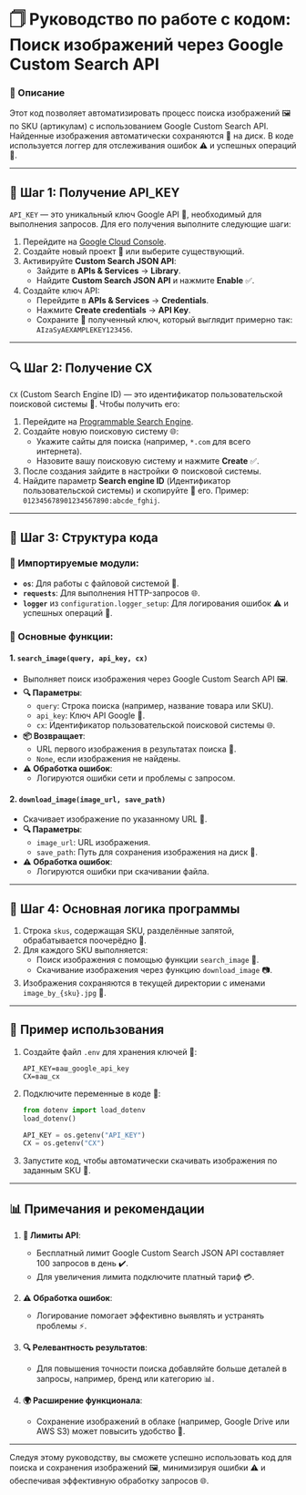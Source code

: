 # 🗍️ Руководство по работе с кодом: Поиск изображений через Google Custom Search API

### 🔗 Описание
Этот код позволяет автоматизировать процесс поиска изображений 🖼️ по SKU (артикулам) с использованием Google Custom Search API. Найденные изображения автоматически сохраняются 📁 на диск. В коде используется логгер для отслеживания ошибок ⚠️ и успешных операций 🌟.

---

## 🔎 Шаг 1: Получение API_KEY

`API_KEY` — это уникальный ключ Google API 🔑, необходимый для выполнения запросов. Для его получения выполните следующие шаги:

1. Перейдите на [Google Cloud Console](https://console.cloud.google.com/).
2. Создайте новый проект 🌄 или выберите существующий.
3. Активируйте **Custom Search JSON API**:
   - Зайдите в **APIs & Services** → **Library**.
   - Найдите **Custom Search JSON API** и нажмите **Enable** ✅.
4. Создайте ключ API:
   - Перейдите в **APIs & Services** → **Credentials**.
   - Нажмите **Create credentials** → **API Key**.
   - Сохраните 📂 полученный ключ, который выглядит примерно так: `AIzaSyAEXAMPLEKEY123456`.

---

## 🔍 Шаг 2: Получение CX

`CX` (Custom Search Engine ID) — это идентификатор пользовательской поисковой системы 🔬. Чтобы получить его:

1. Перейдите на [Programmable Search Engine](https://programmablesearchengine.google.com/about/).
2. Создайте новую поисковую систему 🌐:
   - Укажите сайты для поиска (например, `*.com` для всего интернета).
   - Назовите вашу поисковую систему и нажмите **Create** ✅.
3. После создания зайдите в настройки ⚙️ поисковой системы.
4. Найдите параметр **Search engine ID** (Идентификатор пользовательской системы) и скопируйте 🔗 его. Пример: `012345678901234567890:abcde_fghij`.

---

## 🔄 Шаг 3: Структура кода

### 📑 Импортируемые модули:
- **`os`**: Для работы с файловой системой 📁.
- **`requests`**: Для выполнения HTTP-запросов 🌐.
- **`logger`** из `configuration.logger_setup`: Для логирования ошибок ⚠️ и успешных операций 🚀.

### 🔢 Основные функции:

#### 1. `search_image(query, api_key, cx)`
- Выполняет поиск изображения через Google Custom Search API 🖼️.
- **🔍 Параметры**:
  - `query`: Строка поиска (например, название товара или SKU).
  - `api_key`: Ключ API Google 🔑.
  - `cx`: Идентификатор пользовательской поисковой системы 🌐.
- **📦 Возвращает**:
  - URL первого изображения в результатах поиска 🔗.
  - `None`, если изображения не найдены.
- **⚠️ Обработка ошибок**:
  - Логируются ошибки сети и проблемы с запросом.

#### 2. `download_image(image_url, save_path)`
- Скачивает изображение по указанному URL 💼.
- **🔍 Параметры**:
  - `image_url`: URL изображения.
  - `save_path`: Путь для сохранения изображения на диск 📁.
- **⚠️ Обработка ошибок**:
  - Логируются ошибки при скачивании файла.

---

## 🔄 Шаг 4: Основная логика программы

1. Строка `skus`, содержащая SKU, разделённые запятой, обрабатывается поочерёдно 🔁.
2. Для каждого SKU выполняется:
   - Поиск изображения с помощью функции `search_image` 📡.
   - Скачивание изображения через функцию `download_image` 📷.
3. Изображения сохраняются в текущей директории с именами `image_by_{sku}.jpg` 🔗.

---

## 🔧 Пример использования

1. Создайте файл `.env` для хранения ключей 📖:
   ```plaintext
   API_KEY=ваш_google_api_key
   CX=ваш_cx
   ```

2. Подключите переменные в коде 🔐:
   ```python
   from dotenv import load_dotenv
   load_dotenv()

   API_KEY = os.getenv("API_KEY")
   CX = os.getenv("CX")
   ```

3. Запустите код, чтобы автоматически скачивать изображения по заданным SKU 🚀.

---

## 📊 Примечания и рекомендации

1. **🔄 Лимиты API**:
   - Бесплатный лимит Google Custom Search JSON API составляет 100 запросов в день ✔️.
   - Для увеличения лимита подключите платный тариф 💳.

2. **⚠️ Обработка ошибок**:
   - Логирование помогает эффективно выявлять и устранять проблемы ⚡️.

3. **🔍 Релевантность результатов**:
   - Для повышения точности поиска добавляйте больше деталей в запросы, например, бренд или категорию 📊.

4. **🌍 Расширение функционала**:
   - Сохранение изображений в облаке (например, Google Drive или AWS S3) может повысить удобство 🚀.

---

Следуя этому руководству, вы сможете успешно использовать код для поиска и сохранения изображений 🖼️, минимизируя ошибки ⚠️ и обеспечивая эффективную обработку запросов 🌐.

